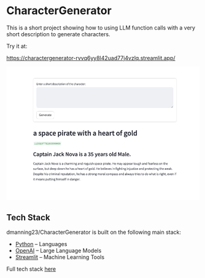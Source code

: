 # CharacterGenerator

This is a short project showing how to using LLM function calls with a very short description to generate characters.

Try it at:

https://charactergenerator-rvvq6yy8l42uad77j4vzlq.streamlit.app/

![Screenshot](./Screenshot.png)

## Tech Stack
dmanning23/CharacterGenerator is built on the following main stack:

- [Python](https://www.python.org) – Languages
- [OpenAI](https://openai.com/) – Large Language Models
- [Streamlit](https://streamlit.io) – Machine Learning Tools

Full tech stack [here](/techstack.md)
